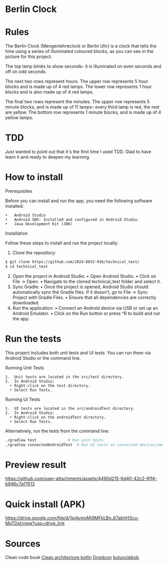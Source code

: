 Berlin Clock
==============

# Rules

The Berlin Clock (Mengenlehreclock or Berlin Uhr) is a clock that tells the time using a series of illuminated coloured blocks, as you can see in the picture for this project.

The top lamp blinks to show seconds- it is illuminated on even seconds and off on odd seconds.

The next two rows represent hours. The upper row represents 5 hour blocks and is made up of 4 red lamps. The lower row represents 1 hour blocks and is also made up of 4 red lamps.

The final two rows represent the minutes. The upper row represents 5 minute blocks, and is made up of 11 lamps- every third lamp is red, the rest are yellow. The bottom row represents 1 minute blocks, and is made up of 4 yellow lamps.

# TDD

Just wanted to point out that it's the first time I used TDD. Glad to have learn it and ready to deepen my learning. 

# How to install
Prerequisites

Before you can install and run the app, you need the following software installed:

	•	Android Studio
	•	Android SDK: Installed and configured in Android Studio.
	•	Java Development Kit (JDK)

Installation

Follow these steps to install and run the project locally:

1.	Clone the repository:

```sh
$ git clone https://github.com/2024-DEV2-016/technical_test/
$ cd technical_test
```

2.	Open the project in Android Studio:
	•	Open Android Studio.
	•	Click on File -> Open.
	•	Navigate to the cloned technical_test folder and select it.
3.	Sync Gradle:
	•	Once the project is opened, Android Studio should automatically sync the Gradle files. If it doesn’t, go to File -> Sync Project with Gradle Files.
	•	Ensure that all dependencies are correctly downloaded.
4.	Run the application:
	•	Connect an Android device via USB or set up an Android Emulator.
	•	Click on the Run button or press ^R to build and run the app.

# Run the tests

This project includes both unit tests and UI tests. You can run them via Android Studio or the command line.

Running Unit Tests

	1.	Unit tests are located in the src/test directory.
	2.	In Android Studio:
	  •	Right-click on the test directory.
	  •	Select Run Tests.

Running UI Tests

	1.	UI tests are located in the src/androidTest directory.
	2.	In Android Studio:
	  •	Right-click on the androidTest directory.
	  •	Select Run Tests.

Alternatively, run the tests from the command line:
```sh
./gradlew test              # Run unit tests
./gradlew connectedAndroidTest  # Run UI tests on connected devices/emulators
```

# Preview result

https://github.com/user-attachments/assets/4490d215-6d40-42c2-91f4-b946c7af7613

# Quick install (APK)

https://drive.google.com/file/d/1pjAvmxMj9MFkLBn_67abhH3cu-MoTDst/view?usp=drive_link

# Sources
Clean code book
[Clean architecture kotlin](https://medium.com/codex/from-junior-to-senior-the-real-way-to-implement-clean-architecture-in-android-8514005e85e1)
[Droidcon](https://www.droidcon.com/2023/07/26/building-high-quality-android-ui-embracing-test-driven-development-with-jetpack-compose/)
[butunclebob](http://butunclebob.com/ArticleS.UncleBob.TheThreeRulesOfTdd)
